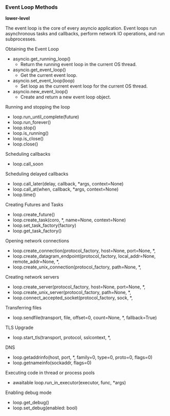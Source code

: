 ### Event Loop Methods

**lower-level**

The event loop is the core of every asyncio application. Event loops run asynchronous tasks and callbacks, perform network IO operations, and run subprocesses.

Obtaining the Event Loop
- asyncio.get_running_loop()
  - Return the running event loop in the current OS thread.
- asyncio.get_event_loop()
  - Get the current event loop.
- asyncio.set_event_loop(loop)
  - Set loop as the current event loop for the current OS thread.
- asyncio.new_event_loop()
  - Create and return a new event loop object.


Running and stopping the loop
- loop.run_until_complete(future)
- loop.run_forever()
- loop.stop()
- loop.is_running()
- loop.is_close()
- loop.close()

Scheduling callbacks
- loop.call_soon


Scheduling delayed callbacks
- loop.call_later(delay, callback, *args, context=None)
- loop.call_at(when, callback, *args, context=None)
- loop.time()

Creating Futures and Tasks
- loop.create_future()
- loop.create_task(coro, *, name=None, context=None)
- loop.set_task_factory(factory)
- loop.get_task_factory()

Opening network connections
- loop.create_connection(protocol_factory, host=None, port=None, *,
- loop.create_datagram_endpoint(protocol_factory, local_addr=None, remote_addr=None, *,
- loop.create_unix_connection(protocol_factory, path=None, *,

Creating network servers
- loop.create_server(protocol_factory, host=None, port=None, *,
- loop.create_unix_server(protocol_factory, path=None, *,
- loop.connect_accepted_socket(protocol_factory, sock, *,

Transferring files
- loop.sendfile(transport, file, offset=0, count=None, *, fallback=True)

TLS Upgrade
- loop.start_tls(transport, protocol, sslcontext, *,

DNS
- loop.getaddrinfo(host, port, *, family=0, type=0, proto=0, flags=0)
- loop.getnameinfo(sockaddr, flags=0)

Executing code in thread or process pools
- awaitable loop.run_in_executor(executor, func, *args)

Enabling debug mode
- loop.get_debug()
- loop.set_debug(enabled: bool)
